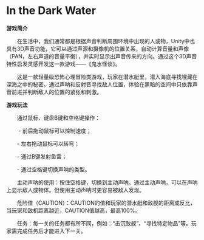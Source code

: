 # In the Dark Water
**游戏简介**

　　在生活中，我们通常都是根据声音判断周围环境中出现的人或物，Unity中也具有3D声音功能，它可以通过声源和摄像机的位置关系，自动计算音量和声像（PAN，左右声道的音量平衡），并实时显示出声音传来的方向。通过这个3D声音特性启发灵感开发这一款游戏——《鬼水怪谈》。
  
　　这是一款轻量级恐怖心理冒险类游戏，玩家在潜水艇里，潜入海底寻找埋藏在深海之中的秘密。通过声呐和反射音寻找敌人位置，体验在黑暗的空间中只依靠声音前进并判断敌人的位置的紧张和刺激。

**游戏玩法**

　　通过鼠标、键盘B键和空格键操作：
  
　　 - 前后拖动鼠标可以控制速度；
   
 　　- 左右拖动鼠标可以转弯；
   
 　　- 通过B键发射鱼雷；
   
 　　- 通过空格键切换声呐的类型。
   
　　主动声呐的使用：按住空格键，切换到主动声呐。通过主动声呐，可以在声呐上显示敌人或物体。但使用主动声呐时更容易被敌人发现。
  
　　危险值（CAUTION）：CAUTION的值和玩家的潜水艇和敌舰的距离成反比，当玩家和敌机距离越近，CAUTION值越高，最高100%。
  
　　任务：每一关的任务都有所不同，例如：“击沉敌舰”、“寻找特定物品”等。玩家需完成任务后才能进入下一关。

